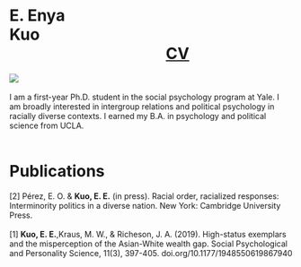 # E. Enya Kuo&nbsp;&nbsp;&nbsp;&nbsp;&nbsp;&nbsp;&nbsp;&nbsp;&nbsp;&nbsp;&nbsp;&nbsp;&nbsp;&nbsp;&nbsp;&nbsp;&nbsp;&nbsp;&nbsp;&nbsp;&nbsp;&nbsp;&nbsp;&nbsp;&nbsp;&nbsp;&nbsp;&nbsp;&nbsp;&nbsp;&nbsp;&nbsp;&nbsp;&nbsp;&nbsp;&nbsp;&nbsp;&nbsp;&nbsp;&nbsp;&nbsp;&nbsp;&nbsp;&nbsp;&nbsp;&nbsp;&nbsp;&nbsp;&nbsp;&nbsp;&nbsp;&nbsp;&nbsp;&nbsp;&nbsp;&nbsp;&nbsp;&nbsp;&nbsp;&nbsp;&nbsp;&nbsp;&nbsp;&nbsp;&nbsp;&nbsp;&nbsp;&nbsp;&nbsp;&nbsp;&nbsp;&nbsp;&nbsp;&nbsp;&nbsp;&nbsp;&nbsp;&nbsp;&nbsp;&nbsp;&nbsp;&nbsp;&nbsp;&nbsp;&nbsp;&nbsp;&nbsp;&nbsp;&nbsp;&nbsp;&nbsp;&nbsp;&nbsp;&nbsp;&nbsp;&nbsp;&nbsp;&nbsp;&nbsp;&nbsp;&nbsp;&nbsp;&nbsp;&nbsp;&nbsp;&nbsp;&nbsp;&nbsp;&nbsp;[CV](https://www.dropbox.com/s/1itgycpatonqcm5/EKuo_CV.pdf?dl=0)
![](https://spcl.yale.edu/sites/default/files/resize/images/yale_ek-225x225.JPG)
<br>
<br>
I am a first-year Ph.D. student in the social psychology program at Yale. I am broadly interested in intergroup relations and political psychology in racially diverse contexts. I earned my B.A. in psychology and political science from UCLA.
<br>
<br>
# Publications
[2] Pérez, E. O. & <strong> Kuo, E. E.</strong> (in press). Racial order, racialized responses: Interminority politics in a diverse nation. New York: Cambridge University Press.
<br>
<br>
[1] <strong>Kuo, E. E.</strong>,Kraus, M. W., & Richeson, J. A. (2019). High-status exemplars and the misperception of the Asian-White wealth gap. Social Psychological and Personality Science, 11(3), 397-405. doi.org/10.1177/1948550619867940
